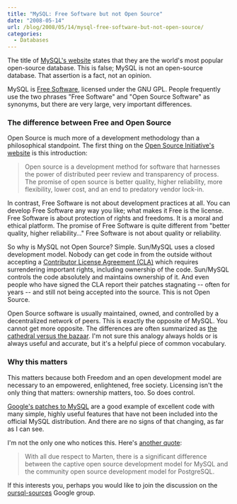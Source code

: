 ```yaml
---
title: "MySQL: Free Software but not Open Source"
date: "2008-05-14"
url: /blog/2008/05/14/mysql-free-software-but-not-open-source/
categories:
  - Databases
---
```

The title of [MySQL's website][1] states that they are the world's most popular open-source database. This is false; MySQL is not an open-source database. That assertion is a fact, not an opinion.

MySQL is [Free Software][2], licensed under the GNU GPL. People frequently use the two phrases "Free Software" and "Open Source Software" as synonyms, but there are very large, very important differences.

### The difference between Free and Open Source

Open Source is much more of a development methodology than a philosophical standpoint. The first thing on the [Open Source Initiative's website][3] is this introduction:

<blockquote cite="http://www.opensource.org/">
  <p>
    Open source is a development method for software that harnesses the power of distributed peer review and transparency of process. The promise of open source is better quality, higher reliability, more flexibility, lower cost, and an end to predatory vendor lock-in.
  </p>
</blockquote>

In contrast, Free Software is not about development practices at all. You can develop Free Software any way you like; what makes it Free is the license. Free Software is about protection of rights and freedoms. It is a moral and ethical platform. The promise of Free Software is quite different from "better quality, higher reliability&#8230;" Free Software is not about quality or reliability.

So why is MySQL not Open Source? Simple. Sun/MySQL uses a closed development model. Nobody can get code in from the outside without accepting a [Contributor License Agreement (CLA)][4] which requires surrendering important rights, including ownership of the code. Sun/MySQL controls the code absolutely and maintains ownership of it. And even people who have signed the CLA report their patches stagnating -- often for years -- and still not being accepted into the source. This is not Open Source.

Open Source software is usually maintained, owned, and controlled by a decentralized network of peers. This is exactly the opposite of MySQL. You cannot get more opposite. The differences are often summarized as [the cathedral versus the bazaar][5]. I'm not sure this analogy always holds or is always useful and accurate, but it's a helpful piece of common vocabulary.

### Why this matters

This matters because both Freedom and an open development model are necessary to an empowered, enlightened, free society. Licensing isn't the only thing that matters: ownership matters, too. So does control.

[Google's patches to MySQL][6] are a good example of excellent code with many simple, highly useful features that have not been included into the official MySQL distribution. And there are no signs of that changing, as far as I can see.

I'm not the only one who notices this. Here's [another quote][7]:

<blockquote cite="http://blogs.the451group.com/opensource/2008/04/24/finding-the-right-balance-mysql%e2%80%99s-changing-development-model/">
  <p>
    With all due respect to Marten, there is a significant difference between the captive open source development model for MySQL and the community open source development model for PostgreSQL.
  </p>
</blockquote>

If this interests you, perhaps you would like to join the discussion on the [oursql-sources][8] Google group.

 [1]: http://www.mysql.com/
 [2]: http://www.fsf.org/licensing/essays/free-sw.html
 [3]: http://www.opensource.org/
 [4]: http://forge.mysql.com/contribute/cla.php
 [5]: http://www.catb.org/~esr/writings/cathedral-bazaar/cathedral-bazaar/
 [6]: http://code.google.com/p/google-mysql-tools/
 [7]: http://blogs.the451group.com/opensource/2008/04/24/finding-the-right-balance-mysql%e2%80%99s-changing-development-model/
 [8]: http://groups.google.com/group/oursql-sources
